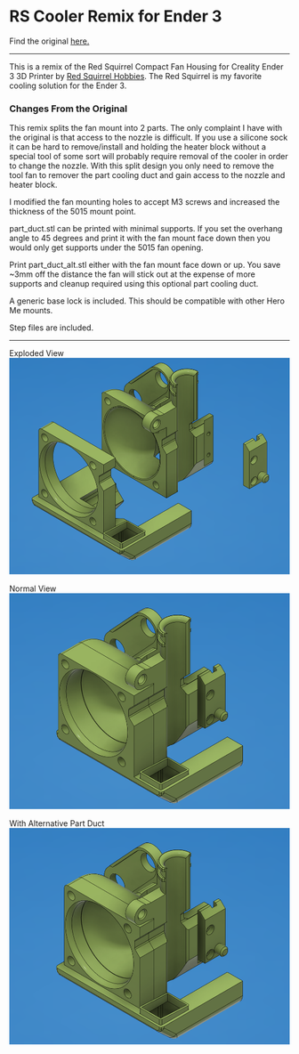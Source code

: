 # RS Cooler Remix for Ender 3

Find the original [here.](https://www.thingiverse.com/thing:4170231)

----

This is a remix of the Red Squirrel Compact Fan Housing for Creality Ender 3 3D Printer by [Red Squirrel Hobbies](https://www.thingiverse.com/RedSquirrelHobbies/about). The Red Squirrel is my favorite cooling solution for the Ender 3.

### Changes From the Original

This remix splits the fan mount into 2 parts. The only complaint I have with the original is that access to the nozzle is difficult. If you use a silicone sock it can be hard to remove/install and holding the heater block without a special tool of some sort will probably require removal of the cooler in order to change the nozzle. With this split design you only need to remove the tool fan to remover the part cooling duct and gain access to the nozzle and heater block.

I modified the fan mounting holes to accept M3 screws and increased the thickness of the 5015 mount point.

part_duct.stl can be printed with minimal supports. If you set the overhang angle to 45 degrees and print it with the fan mount face down then you would only get supports under the 5015 fan opening.

Print part_duct_alt.stl either with the fan mount face down or up. You save ~3mm off the distance the fan will stick out at the expense of more supports and cleanup required using this optional part cooling duct.

A generic base lock is included. This should be compatible with other Hero Me mounts.

Step files are included.

---

Exploded View
![view 1](https://raw.githubusercontent.com/opcow/RS_Cooler_Remix/master/view_1.png)

Normal View
![view 2](https://raw.githubusercontent.com/opcow/RS_Cooler_Remix/master/view_2.png)

With Alternative Part Duct
![view 3](https://raw.githubusercontent.com/opcow/RS_Cooler_Remix/master/view_3.png)

